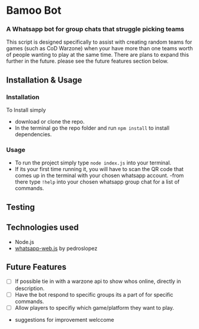 # Bamoo Bot
### A Whatsapp bot for group chats that struggle picking teams
This script is designed specifically to assist with creating random teams for games (such as CoD Warzone) when your have more than one teams worth of people wanting to play at the same time. There are plans to expand this further in the future. please see the future features section below.

## Installation & Usage

### Installation 
To Install simply 
- download or clone the repo.
- In the terminal go the repo folder and run ```npm install``` to install dependencies.
### Usage
- To run the project simply type ```node index.js``` into your terminal.
- If its your first time running it, you will have to scan the QR code that comes up in the terminal with your chosen whatsapp account.
-from there type ```!help``` into your chosen whatsapp group chat for a list of commands.
## Testing


## Technologies used
- Node.js
- [whatsapp-web.js](https://github.com/pedroslopez/whatsapp-web.js/) by pedroslopez


## Future Features
- [ ] If possible tie in with a warzone api to show whos online, directly in description.
- [ ] Have the bot respond to specific groups its a part of for specific commands.
- [ ] Allow players to specifiy which game/platform they want to play.
- suggestions for improvement welccome


